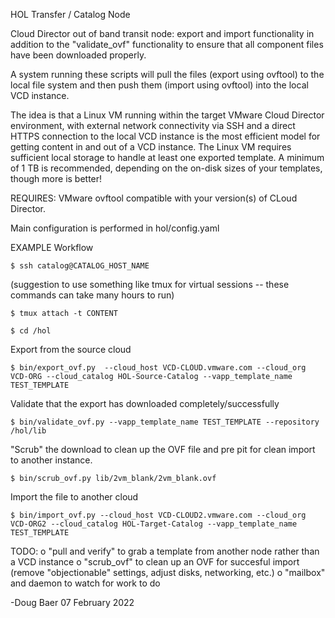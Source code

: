 HOL Transfer / Catalog Node

Cloud Director out of band transit node: export and import functionality in
addition to the "validate_ovf" functionality to ensure that all component files have been
downloaded properly.

A system running these scripts will pull the files (export using ovftool) to the local
file system and then push them (import using ovftool) into the local VCD instance.

The idea is that a Linux VM running within the target VMware Cloud Director environment, 
with external network connectivity via SSH and a direct HTTPS connection to the local VCD 
instance is the most efficient model for getting content in and out of a VCD instance. 
The Linux VM requires sufficient local storage to handle at least one exported template. 
A minimum of 1 TB is recommended, depending on the on-disk sizes of your templates, though more is better!

REQUIRES: VMware ovftool compatible with your version(s) of CLoud Director. 

Main configuration is performed in hol/config.yaml


EXAMPLE Workflow

`$ ssh catalog@CATALOG_HOST_NAME`

(suggestion to use something like tmux for virtual sessions -- these commands can take many hours to run)

`$ tmux attach -t CONTENT`

`$ cd /hol`

Export from the source cloud

`$ bin/export_ovf.py  --cloud_host VCD-CLOUD.vmware.com --cloud_org VCD-ORG --cloud_catalog HOL-Source-Catalog --vapp_template_name TEST_TEMPLATE`

Validate that the export has downloaded completely/successfully

`$ bin/validate_ovf.py --vapp_template_name TEST_TEMPLATE --repository /hol/lib`

"Scrub" the download to clean up the OVF file and pre pit for clean import to another instance.

`$ bin/scrub_ovf.py lib/2vm_blank/2vm_blank.ovf`

Import the file to another cloud

`$ bin/import_ovf.py --cloud_host VCD-CLOUD2.vmware.com --cloud_org VCD-ORG2 --cloud_catalog HOL-Target-Catalog --vapp_template_name TEST_TEMPLATE`


TODO:
o "pull and verify" to grab a template from another node rather than a VCD instance
o "scrub_ovf" to clean up an OVF for succesful import (remove "objectionable" settings, adjust disks, networking, etc.)
o "mailbox" and daemon to watch for work to do

-Doug Baer
07 February 2022
